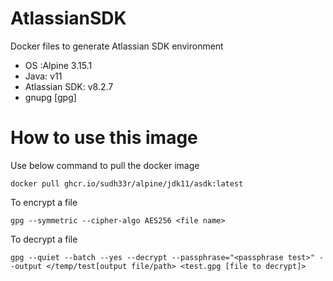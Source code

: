 # AtlassianSDK
Docker files to generate Atlassian SDK environment 

- OS :Alpine 3.15.1
- Java: v11
- Atlassian SDK: v8.2.7
- gnupg [gpg]

# How to use this image

Use below command to pull the docker image

```
docker pull ghcr.io/sudh33r/alpine/jdk11/asdk:latest
```

To encrypt a file

```
gpg --symmetric --cipher-algo AES256 <file name>
```

To decrypt a file

```
gpg --quiet --batch --yes --decrypt --passphrase="<passphrase test>" --output </temp/test[output file/path> <test.gpg [file to decrypt]>
```
